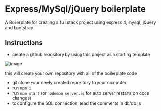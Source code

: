 # Express/MySql/jQuery boilerplate
A Boilerplate for creating a full stack project using express 4, mysql, jQuery and bootstrap

## Instructions

* create a github repository by using this project as a starting template

![image](https://user-images.githubusercontent.com/36155213/129343539-1979177f-137d-4b36-8336-79a985e2c71b.png)

  this will create your own repository with all of the boilerplate code
* git clone your newly created repository to your computer
* run `npm i`
* run `npm start` (or `nodemon server.js` for auto server restarts on code changes)
* to configure the SQL connection, read the comments in db/db.js
